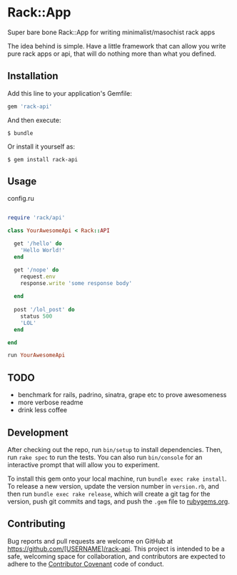 # Rack::App

Super bare bone Rack::App for writing minimalist/masochist rack apps

The idea behind is simple. 
Have a little framework that can allow you write pure rack apps or api,
that will do nothing more than what you defined.

 
## Installation

Add this line to your application's Gemfile:

```ruby
gem 'rack-api'
```

And then execute:

    $ bundle

Or install it yourself as:

    $ gem install rack-api

## Usage

config.ru
```ruby

require 'rack/api'

class YourAwesomeApi < Rack::API

  get '/hello' do
    'Hello World!'
  end

  get '/nope' do
    request.env
    response.write 'some response body'
    
  end
  
  post '/lol_post' do 
    status 500 
    'LOL'
  end

end

run YourAwesomeApi
```

## TODO

* benchmark for rails, padrino, sinatra, grape etc to prove awesomeness
* more verbose readme
* drink less coffee 

## Development

After checking out the repo, run `bin/setup` to install dependencies. Then, run `rake spec` to run the tests. You can also run `bin/console` for an interactive prompt that will allow you to experiment.

To install this gem onto your local machine, run `bundle exec rake install`. To release a new version, update the version number in `version.rb`, and then run `bundle exec rake release`, which will create a git tag for the version, push git commits and tags, and push the `.gem` file to [rubygems.org](https://rubygems.org).

## Contributing

Bug reports and pull requests are welcome on GitHub at https://github.com/[USERNAME]/rack-api. This project is intended to be a safe, welcoming space for collaboration, and contributors are expected to adhere to the [Contributor Covenant](contributor-covenant.org) code of conduct.

